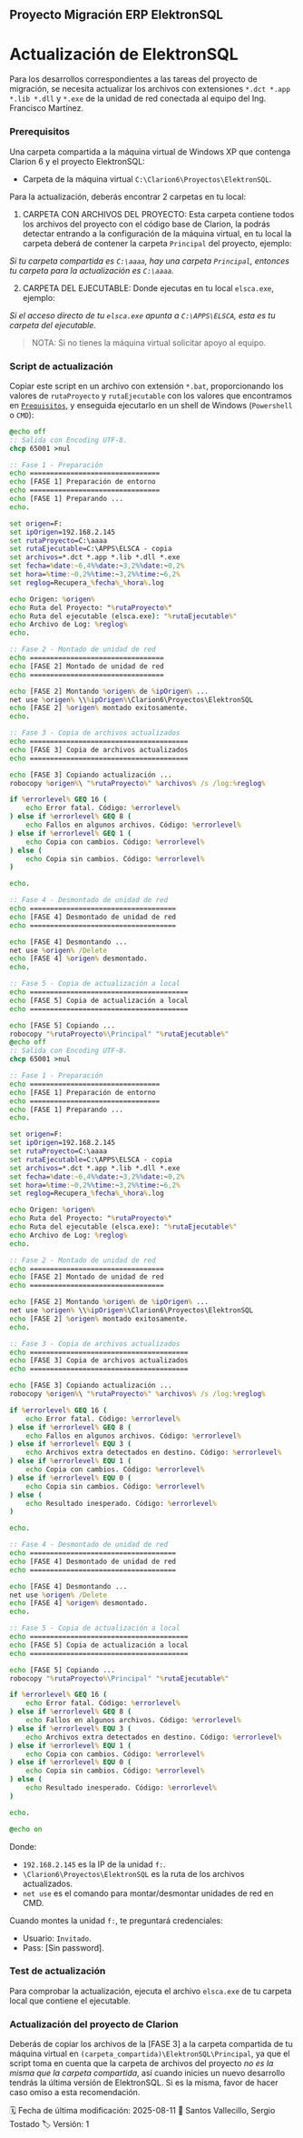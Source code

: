 ## Proyecto Migración ERP ElektronSQL
# Actualización de ElektronSQL

Para los desarrollos correspondientes a las tareas del proyecto de migración, se necesita actualizar los archivos con extensiones `*.dct *.app *.lib *.dll` y `*.exe` de la unidad de red conectada al equipo del Ing. Francisco Martínez.

### Prerequisitos

Una carpeta compartida a la máquina virtual de Windows XP que contenga Clarion 6 y el proyecto ElektronSQL:

- Carpeta de la máquina virtual `C:\Clarion6\Proyectos\ElektronSQL`.

Para la actualización, deberás encontrar 2 carpetas en tu local:

1. CARPETA CON ARCHIVOS DEL PROYECTO: Esta carpeta contiene todos los archivos del proyecto con el código base de Clarion, la podrás detectar entrando a la configuración de la máquina virtual, en tu local la carpeta deberá de contener la carpeta `Principal` del proyecto, ejemplo:

_Si tu carpeta compartida es `C:\aaaa`, hay una carpeta `Principal`, entonces tu carpeta para la actualización es `C:\aaaa`._

2. CARPETA DEL EJECUTABLE: Donde ejecutas en tu local `elsca.exe`, ejemplo:

_Si el acceso directo de tu `elsca.exe` apunta a `C:\APPS\ELSCA`, esta es tu carpeta del ejecutable._

> NOTA: Si no tienes la máquina virtual solicitar apoyo al equipo.

### Script de actualización

Copiar este script en un archivo con extensión `*.bat`, proporcionando los valores de  `rutaProyecto` y `rutaEjecutable` con los valores que encontramos en [`Prequisitos`](#prerequisitos), y enseguida ejecutarlo en un shell de Windows (`Powershell` o `CMD`):

```bat
@echo off
:: Salida con Encoding UTF-8. 
chcp 65001 >nul

:: Fase 1 - Preparación
echo ================================
echo [FASE 1] Preparación de entorno
echo ================================
echo [FASE 1] Preparando ...
echo.

set origen=F:
set ipOrigen=192.168.2.145
set rutaProyecto=C:\aaaa
set rutaEjecutable=C:\APPS\ELSCA - copia
set archivos=*.dct *.app *.lib *.dll *.exe
set fecha=%date:~6,4%%date:~3,2%%date:~0,2%
set hora=%time:~0,2%%time:~3,2%%time:~6,2%
set reglog=Recupera_%fecha%_%hora%.log

echo Origen: %origen%
echo Ruta del Proyecto: "%rutaProyecto%"
echo Ruta del ejecutable (elsca.exe): "%rutaEjecutable%"
echo Archivo de Log: %reglog%
echo.

:: Fase 2 - Montado de unidad de red
echo =================================
echo [FASE 2] Montado de unidad de red
echo =================================

echo [FASE 2] Montando %origen% de %ipOrigen% ...
net use %origen% \\%ipOrigen%\Clarion6\Proyectos\ElektronSQL
echo [FASE 2] %origen% montado exitosamente.
echo.

:: Fase 3 - Copia de archivos actualizados
echo =======================================
echo [FASE 3] Copia de archivos actualizados
echo =======================================

echo [FASE 3] Copiando actualización ...
robocopy %origen%\ "%rutaProyecto%" %archivos% /s /log:%reglog%

if %errorlevel% GEQ 16 (
    echo Error fatal. Código: %errorlevel%
) else if %errorlevel% GEQ 8 (
    echo Fallos en algunos archivos. Código: %errorlevel%
) else if %errorlevel% GEQ 1 (
    echo Copia con cambios. Código: %errorlevel%
) else (
    echo Copia sin cambios. Código: %errorlevel%
)

echo.

:: Fase 4 - Desmontado de unidad de red
echo ====================================
echo [FASE 4] Desmontado de unidad de red
echo ====================================

echo [FASE 4] Desmontando ...
net use %origen% /Delete
echo [FASE 4] %origen% desmontado.
echo.

:: Fase 5 - Copia de actualización a local
echo =======================================
echo [FASE 5] Copia de actualización a local
echo =======================================

echo [FASE 5] Copiando ...
robocopy "%rutaProyecto%\Principal" "%rutaEjecutable%"
@echo off
:: Salida con Encoding UTF-8. 
chcp 65001 >nul

:: Fase 1 - Preparación
echo ================================
echo [FASE 1] Preparación de entorno
echo ================================
echo [FASE 1] Preparando ...
echo.

set origen=F:
set ipOrigen=192.168.2.145
set rutaProyecto=C:\aaaa
set rutaEjecutable=C:\APPS\ELSCA - copia
set archivos=*.dct *.app *.lib *.dll *.exe
set fecha=%date:~6,4%%date:~3,2%%date:~0,2%
set hora=%time:~0,2%%time:~3,2%%time:~6,2%
set reglog=Recupera_%fecha%_%hora%.log

echo Origen: %origen%
echo Ruta del Proyecto: "%rutaProyecto%"
echo Ruta del ejecutable (elsca.exe): "%rutaEjecutable%"
echo Archivo de Log: %reglog%
echo.

:: Fase 2 - Montado de unidad de red
echo =================================
echo [FASE 2] Montado de unidad de red
echo =================================

echo [FASE 2] Montando %origen% de %ipOrigen% ...
net use %origen% \\%ipOrigen%\Clarion6\Proyectos\ElektronSQL
echo [FASE 2] %origen% montado exitosamente.
echo.

:: Fase 3 - Copia de archivos actualizados
echo =======================================
echo [FASE 3] Copia de archivos actualizados
echo =======================================

echo [FASE 3] Copiando actualización ...
robocopy %origen%\ "%rutaProyecto%" %archivos% /s /log:%reglog%

if %errorlevel% GEQ 16 (
    echo Error fatal. Código: %errorlevel%
) else if %errorlevel% GEQ 8 (
    echo Fallos en algunos archivos. Código: %errorlevel%
) else if %errorlevel% EQU 3 (
    echo Archivos extra detectados en destino. Código: %errorlevel%
) else if %errorlevel% EQU 1 (
    echo Copia con cambios. Código: %errorlevel%
) else if %errorlevel% EQU 0 (
    echo Copia sin cambios. Código: %errorlevel%
) else (
    echo Resultado inesperado. Código: %errorlevel%
)

echo.

:: Fase 4 - Desmontado de unidad de red
echo ====================================
echo [FASE 4] Desmontado de unidad de red
echo ====================================

echo [FASE 4] Desmontando ...
net use %origen% /Delete
echo [FASE 4] %origen% desmontado.
echo.

:: Fase 5 - Copia de actualización a local
echo =======================================
echo [FASE 5] Copia de actualización a local
echo =======================================

echo [FASE 5] Copiando ...
robocopy "%rutaProyecto%\Principal" "%rutaEjecutable%"

if %errorlevel% GEQ 16 (
    echo Error fatal. Código: %errorlevel%
) else if %errorlevel% GEQ 8 (
    echo Fallos en algunos archivos. Código: %errorlevel%
) else if %errorlevel% EQU 3 (
    echo Archivos extra detectados en destino. Código: %errorlevel%
) else if %errorlevel% EQU 1 (
    echo Copia con cambios. Código: %errorlevel%
) else if %errorlevel% EQU 0 (
    echo Copia sin cambios. Código: %errorlevel%
) else (
    echo Resultado inesperado. Código: %errorlevel%
)

echo.

@echo on
```

Donde:

- `192.168.2.145` es la IP de la unidad `f:`.
- `\Clarion6\Proyectos\ElektronSQL` es la ruta de los archivos actualizados.
- `net use` es el comando para montar/desmontar unidades de red en CMD.

Cuando montes la unidad `f:`, te preguntará credenciales:

- Usuario: `Invitado`.
- Pass: [Sin password].

### Test de actualización

Para comprobar la actualización, ejecuta el archivo `elsca.exe` de tu carpeta local que contiene el ejecutable.

### Actualización del proyecto de Clarion

Deberás de copiar los archivos de la [FASE 3] a la carpeta compartida de tu máquina virtual en `(carpeta_compartida)\ElektronSQL\Principal`, ya que el script toma en cuenta que la carpeta de archivos del proyecto _no es la misma que la carpeta compartida_, así cuando inicies un nuevo desarrollo tendrás la última versión de ElektronSQL. Si es la misma, favor de hacer caso omiso a esta recomendación.

🗓️ Fecha de última modificación: 2025-08-11
👤 Santos Vallecillo, Sergio Tostado
🏷️ Versión: 1
